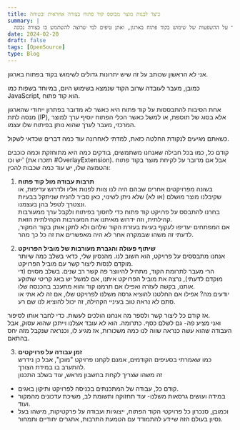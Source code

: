 ```yaml
---
title: כיצד לבנות מוצר מבוסס קוד פתוח בצורה אחראית ובטוחה
summary: |
  קוד פתוח הוא לא רק קוד, אלא גם תרבות. בפוסט הזה, אני אספר על ההשפעות של שימוש בקוד פתוח בארגון, ואתן טיפים למי שרוצה להשתמש בו בצורה נכונה.
date: 2024-02-20
draft: false
tags: [OpenSource]
type: Blog
---
```


אני לא הראשון שכותב על זה שיש יתרונות גדולים לשימוש בקוד בפתוח בארגון.

כמובן, מעבר לעובדה שרוב הקוד שנמצא בשימוש היום, במיוחד בשפות כמו JavaScript, הוא קוד פתוח.

אחת הסיבות להתבססות על קוד פתוח היא כאשר לא מדובר בפתרון ייחודי שהארגון מנסה לתת (IP), אלא בסוג של תוספת, או למשל כאשר הכלי הפתוח יוסיף ערך למוצר המרכזי, מעבר לערך שהוא נותן בפיתוח שלו עצמו.

כשאתם מגיעים לנקודת החלטה כזאת, למדתי לאחרונה עוד כמה דברים שכדאי לשקול.

קודם כל, כמו בכל חבילה שאנחנו משתמשים, בודקים כמה היא מתוחזקת וכמה כוכבים יש וכו' (תזכרו את #OverlayExtension).
אבל אם מדובר על לקיחת מוצר בקוד פתוח והטמעה שלו, יש עוד כמה שכבות להכין:

1. **תרבות עבודה מול קוד פתוח**  
   בשונה מפרויקטים אחרים שבהם היה לנו צוות לפנות אליו ולדרוש עדיפות, או שקיבלנו מוצר מושלם (או לא) שלא ניתן לשינוי, כאן סביר להניח שניתקל בבעיות ונצטרך לטפל בהן בעצמנו.  
   בחרנו להתבסס על פרויקט קוד פתוח כדי לחסוך בפיתוח ולקבל ערך ממעורבות קהילתית, וזה ידרוש מאיתנו את המעורבות הקהילתית הזאת.  
   אם המפתחים יעדיפו לעקוף בעיות בעזרת הקוד שלהם ולא לתקן אותן בקוד המקור, לדעתי זה משהו שבמקרה אחר לא היה מאפשרים את זה כל כך מהר.

2. **שיתוף פעולה והגברת מעורבות של מוביל הפרויקט**  
   אנחנו מתבססים על פרויקט, הוא חשוב לנו. מהנסיון שלי, כדאי בשלב כמה שיותר מוקדם לנסות ליצור קשר עם מוביל הפרויקט.  
   הרי מעבר לתרומת הקוד, מתחיל להיווצר פה קשר רב שנים. בשלב מסוים (די מוקדם לדעתי), נרצה את מוביל הפרויקט איתנו, אם למשל יש באג קריטי שתוקע אותנו, בקשה לעזרה ואפילו אם תרמנו קוד והוא מתעכב בהכנסה שלו.  
   יודעים מה? אפילו אם החלטנו להוציא גרסה משלנו לפרויקט שלו, אם זה לא אתי או סתם לא נראה טוב בעיניי הקהילה, זה יכול להוציא לנו שם רע.

אז קודם כל ליצור קשר ולספר מה אנחנו הולכים לעשות. כדי לחבר אותו לסיפור.  
 ואני מציע פה- גם לשלם כסף. כתרומה. הוא לא עובד אצלנו וייתכן שהוא עסוק, אבל העבודה שהוא עשה כנראה שווה לנו כמה משכורות, אז מגיע לו, וכנראה שנקבל מזה יחס בהתאם.

3. **זמן עבודה על פרויקטים**  
   כמו שאמרתי בסעיפים הקודמים, אמנם לקחנו פרויקט "מוכן", אבל כן נידרש להתערב בו במידת הצורך.  
   זה משהו שצריך לקחת בחשבון מראש, עוד בשלב התכנון

- קודם כל, עבודה של המתכנתים בכניסה לפרויקט ותיקון באגים.
- במידה ועושים גרסאות משלנו- עוד תחזוקה ותשומת לב, משיכת עדכונים מהמקור ועוד.
- וכמובן, סנכרון כל פרויקטי הקוד הפתוח, ייצוגיות ועבודה על פרקטיקות, מישהו בעל נסיון בעולם הזה שיידע להתמודד עם הטמעת התרבות, אתגרים יחודיים ותמחור.
